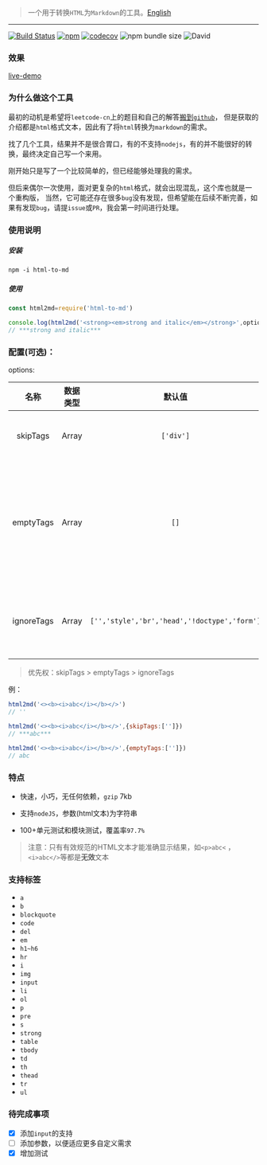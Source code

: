 > 一个用于转换`HTML`为`Markdown`的工具。[English](./README-EN.md)

---

[![Build Status](https://travis-ci.org/stonehank/html-to-md.svg?branch=master)](https://travis-ci.org/stonehank/html-to-md)
[![npm](https://img.shields.io/npm/v/html-to-md.svg)](https://www.npmjs.com/package/html-to-md)
[![codecov](https://codecov.io/gh/stonehank/html-to-md/branch/master/graph/badge.svg)](https://codecov.io/gh/stonehank/html-to-md)
![npm bundle size](https://img.shields.io/bundlephobia/minzip/html-to-md.svg)
![David](https://img.shields.io/david/stonehank/html-to-md.svg)


### 效果

[live-demo](https://stonehank.github.io/html-to-md/)


### 为什么做这个工具

最初的动机是希望将`leetcode-cn`上的题目和自己的解答[搬到`github`](https://github.com/stonehank/leetcode-solution-js)，
但是获取的介绍都是`html`格式文本，因此有了将`html`转换为`markdown`的需求。

找了几个工具，结果并不是很合胃口，有的不支持`nodejs`，有的并不能很好的转换，最终决定自己写一个来用。

刚开始只是写了一个比较简单的，但已经能够处理我的需求。

但后来偶尔一次使用，面对更复杂的`html`格式，就会出现混乱，这个库也就是一个重构版，
当然，它可能还存在很多`bug`没有发现，但希望能在后续不断完善，如果有发现`bug`，请提`issue`或`PR`，我会第一时间进行处理。


### 使用说明

##### 安装

`npm -i html-to-md`

##### 使用

```js
const html2md=require('html-to-md')

console.log(html2md('<strong><em>strong and italic</em></strong>',options))
// ***strong and italic***
```

### 配置(可选)：

options:

|名称|数据类型|默认值|说明|
|:---:|:---:|:---:|:---:|
|skipTags|Array|`['div']`|需要忽略的标签名|
|emptyTags|Array|`[]`|不仅忽略它本身，它内部所有标签名全部忽略|
|ignoreTags|Array|`['','style','br','head','!doctype','form']`|忽视标签及其内部所有内容|

> 优先权：skipTags > emptyTags > ignoreTags

例：
```javascript
html2md('<><b><i>abc</i></b></>')
// ''

html2md('<><b><i>abc</i></b></>',{skipTags:['']})
// ***abc***

html2md('<><b><i>abc</i></b></>',{emptyTags:['']})
// abc
```


### 特点

* 快速，小巧，无任何依赖，`gzip` 7kb

* 支持`nodeJS`，参数(html文本)为字符串

* 100+单元测试和模块测试，覆盖率`97.7%`

> 注意：只有有效规范的HTML文本才能准确显示结果，如`<p>abc<` ，`<i>abc</>`等都是**无效**文本

### 支持标签

* `a`
* `b`
* `blockquote`
* `code`
* `del`
* `em`
* `h1~h6`
* `hr`
* `i`
* `img`
* `input`
* `li`
* `ol`
* `p`
* `pre`
* `s`
* `strong`
* `table`
* `tbody`
* `td`
* `th`
* `thead`
* `tr`
* `ul`

### 待完成事项

- [x] 添加`input`的支持
- [ ] 添加参数，以便适应更多自定义需求
- [x] 增加测试
